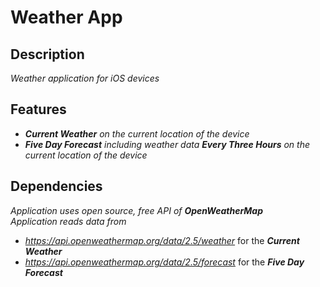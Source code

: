 # Weather App
 
 ## Description
 *Weather application for iOS devices*
 ## Features
 - ***Current Weather*** *on the current location of the device*
 - ***Five Day Forecast*** *including weather data* ***Every Three Hours*** *on the current location of the device*
 ## Dependencies
 *Application uses open source, free API of ***OpenWeatherMap****  
 *Application reads data from*
 - *https://api.openweathermap.org/data/2.5/weather* for the ***Current Weather***
 - *https://api.openweathermap.org/data/2.5/forecast* for the ***Five Day Forecast***
 
 
